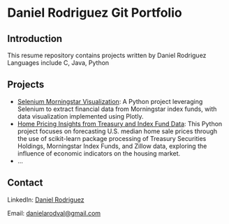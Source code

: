 # Daniel Rodriguez Git Portfolio

## Introduction
This resume repository contains projects written by Daniel Rodriguez
Languages include C, Java, Python

## Projects
- [Selenium Morningstar Visualization](https://github.com/danielarodval/resume/tree/main/Python/Selenium%20Morningstar%20Visualization#readme): A Python project leveraging Selenium to extract financial data from Morningstar index funds, with data visualization implemented using Plotly.
- [Home Pricing Insights from Treasury and Index Fund Data](https://github.com/danielarodval/resume/tree/main/Python/Home%20Pricing%20Insights%20from%20Treasury%20and%20Index%20Funds#readme): This Python project focuses on forecasting U.S. median home sale prices through the use of scikit-learn package processing of Treasury Securities Holdings, Morningstar Index Funds, and Zillow data, exploring the influence of economic indicators on the housing market.
- ...

## Contact
LinkedIn: [Daniel Rodriguez](https://www.linkedin.com/in/danielarodval/)

Email: danielarodval@gmail.com